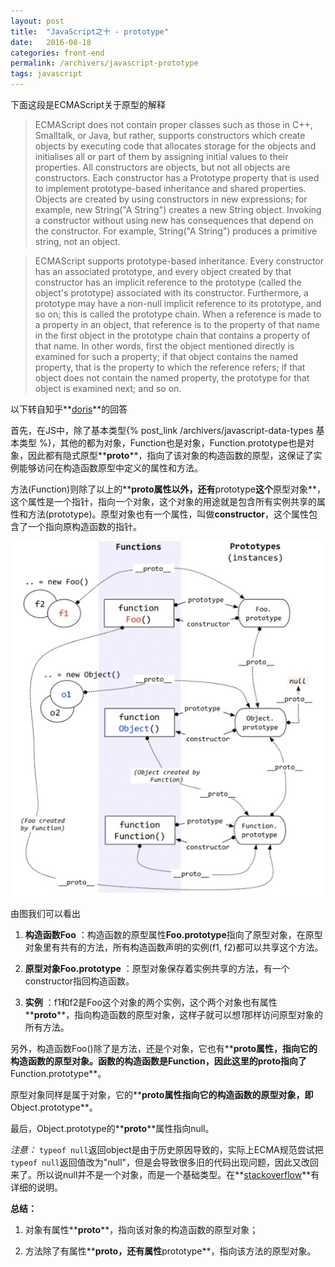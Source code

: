 ```yaml
---
layout: post
title:  "JavaScript之十 - prototype"
date:   2016-08-18
categories: front-end
permalink: /archivers/javascript-prototype
tags: javascript
---
```


下面这段是ECMAScript关于原型的解释

> ECMAScript does not contain proper classes such as those in C++, Smalltalk, or Java, but rather, supports constructors which create objects by executing code that allocates storage for the objects and initialises all or part of them by assigning initial values to their properties. All constructors are objects, but not all objects are constructors. Each constructor has a Prototype property that is used to implement prototype-based inheritance and shared properties. Objects are created by using constructors in new expressions; for example, new String("A String") creates a new String object. Invoking a constructor without using new has consequences that depend on the constructor. For example, String("A String") produces a primitive string, not an object.

> ECMAScript supports prototype-based inheritance. Every constructor has an associated prototype, and every object created by that constructor has an implicit reference to the prototype (called the object's prototype) associated with its constructor. Furthermore, a prototype may have a non-null implicit reference to its prototype, and so on; this is called the prototype chain. When a reference is made to a property in an object, that reference is to the property of that name in the first object in the prototype chain that contains a property of that name. In other words, first the object mentioned directly is examined for such a property; if that object contains the named property, that is the property to which the reference refers; if that object does not contain the named property, the prototype for that object is examined next; and so on.

以下转自知乎**[doris](https://www.zhihu.com/question/34183746/answer/58155878?from=profile_answer_card)**的回答

首先，在JS中，除了基本类型{% post_link /archivers/javascript-data-types 基本类型 %}，其他的都为对象，Function也是对象，Function.prototype也是对象，因此都有隐式原型**__proto__**，指向了该对象的构造函数的原型，这保证了实例能够访问在构造函数原型中定义的属性和方法。

方法(Function)则除了以上的**__proto__**属性以外，还有**prototype**这个**原型对象**，这个属性是一个指针，指向一个对象，这个对象的用途就是包含所有实例共享的属性和方法(prototype)。原型对象也有一个属性，叫做**constructor**，这个属性包含了一个指向原构造函数的指针。

![](/images/javascript/javascript-prototype.jpg)

由图我们可以看出

1. **构造函数Foo** ：构造函数的原型属性**Foo.prototype**指向了原型对象，在原型对象里有共有的方法，所有构造函数声明的实例(f1, f2)都可以共享这个方法。

2. **原型对象Foo.prototype** ：原型对象保存着实例共享的方法，有一个constructor指回构造函数。

3. **实例** ：f1和f2是Foo这个对象的两个实例，这个两个对象也有属性**__proto__**，指向构造函数的原型对象，这样子就可以想*1*那样访问原型对象的所有方法。

另外，构造函数Foo()除了是方法，还是个对象，它也有**__proto__**属性，指向它的构造函数的原型对象。函数的构造函数是Function，因此这里的**__proto__**指向了**Function.prototype**。

原型对象同样是属于对象，它的**__proto__**属性指向它的构造函数的原型对象，即**Object.prototype**。

最后，Object.prototype的**__proto__**属性指向null。

*注意：* `typeof null`返回object是由于历史原因导致的，实际上ECMA规范尝试把`typeof null`返回值改为"null"，但是会导致很多旧的代码出现问题，因此又改回来了。所以说null并不是一个对象，而是一个基础类型。在**[stackoverflow](http://stackoverflow.com/questions/18808226/why-is-typeof-null-object)**有详细的说明。

**总结：**

1. 对象有属性**__proto__**，指向该对象的构造函数的原型对象；

2. 方法除了有属性**__proto__**，还有属性**prototype**，指向该方法的原型对象。







